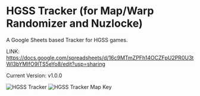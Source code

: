# HGSS Tracker (for Map/Warp Randomizer and Nuzlocke)
A Google Sheets based Tracker for HGSS games.

LINK:
https://docs.google.com/spreadsheets/d/16c9MTmZPFh14OCZFpU2PR0U3tWI3bYMIfO9ITS5eYo8/edit?usp=sharing




Current Version: v1.0.0

![HGSS Tracker](https://user-images.githubusercontent.com/85426927/174497349-54c47c12-368f-477a-a488-dae899300e44.png)
![HGSS Tracker Map Key](https://user-images.githubusercontent.com/85426927/174497431-90535331-583d-46f3-91c1-f715d9584063.png)
